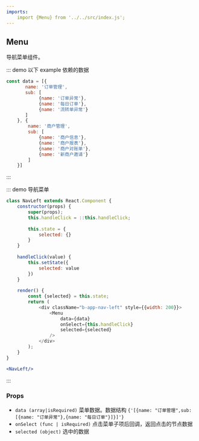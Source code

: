 ```yaml
---
imports:
    import {Menu} from '../../src/index.js';
---
```

## Menu

导航菜单组件。


::: demo 以下 example 依赖的数据
```js
const data = [{
       name: '订单管理',
       sub: [
            {name: '订单异常'},
            {name: '每日订单'},
            {name: '流转单异常'}
       ]
    }, {
        name: '商户管理',
        sub: [
            {name: '商户信息'},
            {name: '商户报表'},
            {name: '商户对账单'},
            {name: '新商户邀请'}
        ]
    }]
```
:::

::: demo 导航菜单
```js
class NavLeft extends React.Component {
    constructor(props) {
        super(props);
        this.handleClick = ::this.handleClick;
        
        this.state = {
            selected: {}
        }
    }
    
    handleClick(value) {
        this.setState({
            selected: value
        })
    }
    
    render() {
        const {selected} = this.state;
        return (
            <div className="b-app-nav-left" style={{width: 200}}>
                <Menu
                    data={data}
                    onSelect={this.handleClick}
                    selected={selected}
                />
            </div>
        );
    }
}

```


```jsx
<NavLeft/>
```
:::

### Props
- `data (array|isRequired)` 菜单数据。数据结构 `{'[{name: "订单管理",sub: [{name: "订单异常"},{name: "每日订单"}]}]'}`
- `onSelect (func | isRequired)` 点击菜单子项后回调，返回点击的节点数据
- `selected (object)` 选中的数据